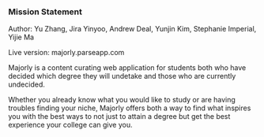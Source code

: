 ### Mission Statement
Author: Yu Zhang, Jira Yinyoo, Andrew Deal, Yunjin Kim, Stephanie Imperial, Yijie Ma

Live version: majorly.parseapp.com

Majorly is a content curating web application for students both who have decided which degree they will undetake and those who are currently undecided.

Whether you already know what you would like to study or are having troubles finding your niche, Majorly offers both a way to find what inspires you with the best ways to not just to attain a degree but get the best experience your college can give you.
